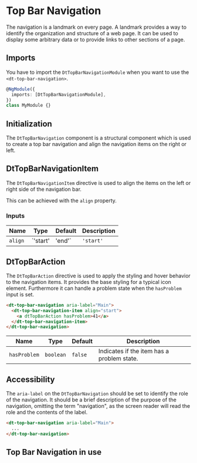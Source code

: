 # Top Bar Navigation

The navigation is a landmark on every page. A landmark provides a way to
identify the organization and structure of a web page. It can be used to display
some arbitrary data or to provide links to other sections of a page.

<ba-live-example name="TopBarNavigationDefaultExample"></ba-live-example>

## Imports

You have to import the `DtTopBarNavigationModule` when you want to use the
`<dt-top-bar-navigation>`.

```typescript
@NgModule({
  imports: [DtTopBarNavigationModule],
})
class MyModule {}
```

## Initialization

The `DtTopBarNavigation` component is a structural component which is used to
create a top bar navigation and align the navigation items on the right or left.

## DtTopBarNavigationItem

The `DtTopBarNavigationItem` directive is used to align the items on the left or
right side of the navigation bar.

This can be achieved with the `align` property.

### Inputs

| Name    | Type              | Default   | Description                                                                     |
| ------- | ----------------- | --------- | ------------------------------------------------------------------------------- |
| `align` | `'start' | 'end'` | `'start'` | If the item is placed on the left side or right side of the top navigation bar. |

## DtTopBarAction

The `DtTopBarAction` directive is used to apply the styling and hover behavior
to the navigation items. It provides the base styling for a typical icon
element. Furthermore it can handle a problem state when the `hasProblem` input
is set.

```html
<dt-top-bar-navigation aria-label="Main">
  <dt-top-bar-navigation-item align="start">
    <a dtTopBarAction hasProblem>41</a>
  </dt-top-bar-navigation-item>
</dt-top-bar-navigation>
```

| Name         | Type      | Default | Description                                |
| ------------ | --------- | ------- | ------------------------------------------ |
| `hasProblem` | `boolean` | `false` | Indicates if the item has a problem state. |

## Accessibility

The `aria-label` on the `DtTopBarNavigation` should be set to identify the role
of the navigation. It should be a brief description of the purpose of the
navigation, omitting the term "navigation", as the screen reader will read the
role and the contents of the label.

```html
<dt-top-bar-navigation aria-label="Main">
  ...
</dt-top-bar-navigation>
```

## Top Bar Navigation in use

<ba-live-example name="TopBarNavigationDrawerExample"></ba-live-example>
